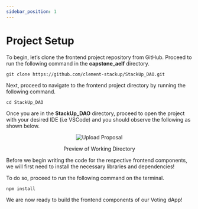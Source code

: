 ```yaml
---
sidebar_position: 1
---
```


# Project Setup
To begin, let’s clone the frontend project repository from GitHub. Proceed to run the following command in the **capstone_aelf** directory.

```
git clone https://github.com/clement-stackup/StackUp_DAO.git
```

Next, proceed to navigate to the frontend project directory by running the following command.

```
cd StackUp_DAO
```

Once you are in the **StackUp_DAO** directory, proceed to open the project with your desired IDE (i.e VSCode) and you should observe the following as shown below.

<p align="center">
<img src="/img/fe-directory.png" alt="Upload Proposal" width=""/>
</p>
<p align="center">Preview of Working Directory</p>

Before we begin writing the code for the respective frontend components, we will first need to install the necessary libraries and dependencies!

To do so, proceed to run the following command on the terminal.

```
npm install
```

We are now ready to build the frontend components of our Voting dApp!